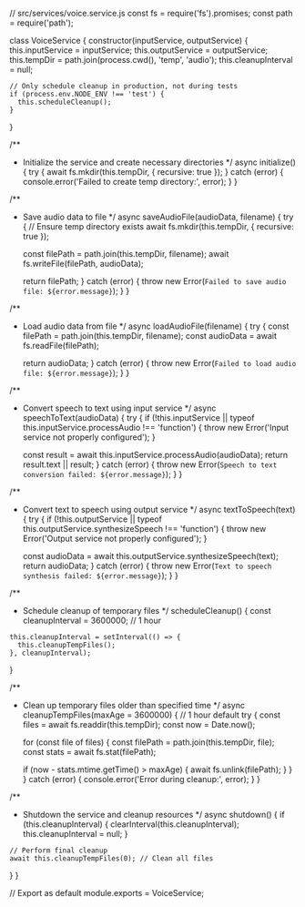 // src/services/voice.service.js
const fs = require('fs').promises;
const path = require('path');

class VoiceService {
  constructor(inputService, outputService) {
    this.inputService = inputService;
    this.outputService = outputService;
    this.tempDir = path.join(process.cwd(), 'temp', 'audio');
    this.cleanupInterval = null;
    
    // Only schedule cleanup in production, not during tests
    if (process.env.NODE_ENV !== 'test') {
      this.scheduleCleanup();
    }
  }

  /**
   * Initialize the service and create necessary directories
   */
  async initialize() {
    try {
      await fs.mkdir(this.tempDir, { recursive: true });
    } catch (error) {
      console.error('Failed to create temp directory:', error);
    }
  }

  /**
   * Save audio data to file
   */
  async saveAudioFile(audioData, filename) {
    try {
      // Ensure temp directory exists
      await fs.mkdir(this.tempDir, { recursive: true });
      
      const filePath = path.join(this.tempDir, filename);
      await fs.writeFile(filePath, audioData);
      
      return filePath;
    } catch (error) {
      throw new Error(`Failed to save audio file: ${error.message}`);
    }
  }

  /**
   * Load audio data from file
   */
  async loadAudioFile(filename) {
    try {
      const filePath = path.join(this.tempDir, filename);
      const audioData = await fs.readFile(filePath);
      
      return audioData;
    } catch (error) {
      throw new Error(`Failed to load audio file: ${error.message}`);
    }
  }

  /**
   * Convert speech to text using input service
   */
  async speechToText(audioData) {
    try {
      if (!this.inputService || typeof this.inputService.processAudio !== 'function') {
        throw new Error('Input service not properly configured');
      }
      
      const result = await this.inputService.processAudio(audioData);
      return result.text || result;
    } catch (error) {
      throw new Error(`Speech to text conversion failed: ${error.message}`);
    }
  }

  /**
   * Convert text to speech using output service
   */
  async textToSpeech(text) {
    try {
      if (!this.outputService || typeof this.outputService.synthesizeSpeech !== 'function') {
        throw new Error('Output service not properly configured');
      }
      
      const audioData = await this.outputService.synthesizeSpeech(text);
      return audioData;
    } catch (error) {
      throw new Error(`Text to speech synthesis failed: ${error.message}`);
    }
  }

  /**
   * Schedule cleanup of temporary files
   */
  scheduleCleanup() {
    const cleanupInterval = 3600000; // 1 hour

    this.cleanupInterval = setInterval(() => {
      this.cleanupTempFiles();
    }, cleanupInterval);
  }

  /**
   * Clean up temporary files older than specified time
   */
  async cleanupTempFiles(maxAge = 3600000) { // 1 hour default
    try {
      const files = await fs.readdir(this.tempDir);
      const now = Date.now();

      for (const file of files) {
        const filePath = path.join(this.tempDir, file);
        const stats = await fs.stat(filePath);
        
        if (now - stats.mtime.getTime() > maxAge) {
          await fs.unlink(filePath);
        }
      }
    } catch (error) {
      console.error('Error during cleanup:', error);
    }
  }

  /**
   * Shutdown the service and cleanup resources
   */
  async shutdown() {
    if (this.cleanupInterval) {
      clearInterval(this.cleanupInterval);
      this.cleanupInterval = null;
    }
    
    // Perform final cleanup
    await this.cleanupTempFiles(0); // Clean all files
  }
}

// Export as default
module.exports = VoiceService;